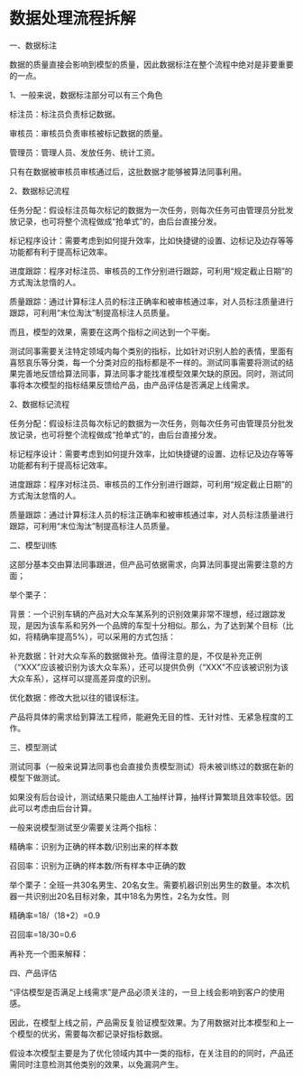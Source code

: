 # 数据处理流程拆解

一、数据标注

数据的质量直接会影响到模型的质量，因此数据标注在整个流程中绝对是非要重要的一点。

1、一般来说，数据标注部分可以有三个角色

标注员：标注员负责标记数据。

审核员：审核员负责审核被标记数据的质量。

管理员：管理人员、发放任务、统计工资。

只有在数据被审核员审核通过后，这批数据才能够被算法同事利用。

2、数据标记流程

任务分配：假设标注员每次标记的数据为一次任务，则每次任务可由管理员分批发放记录，也可将整个流程做成“抢单式”的，由后台直接分发。

标记程序设计：需要考虑到如何提升效率，比如快捷键的设置、边标记及边存等等功能都有利于提高标记效率。

进度跟踪：程序对标注员、审核员的工作分别进行跟踪，可利用“规定截止日期”的方式淘汰怠惰的人。

质量跟踪：通过计算标注人员的标注正确率和被审核通过率，对人员标注质量进行跟踪，可利用“末位淘汰”制提高标注人员质量。

而且，模型的效果，需要在这两个指标之间达到一个平衡。

测试同事需要关注特定领域内每个类别的指标，比如针对识别人脸的表情，里面有喜怒哀乐等分类，每一个分类对应的指标都是不一样的。测试同事需要将测试的结果完善地反馈给算法同事，算法同事才能找准模型效果欠缺的原因。同时，测试同事将本次模型的指标结果反馈给产品，由产品评估是否满足上线需求。

2、数据标记流程

任务分配：假设标注员每次标记的数据为一次任务，则每次任务可由管理员分批发放记录，也可将整个流程做成“抢单式”的，由后台直接分发。

标记程序设计：需要考虑到如何提升效率，比如快捷键的设置、边标记及边存等等功能都有利于提高标记效率。

进度跟踪：程序对标注员、审核员的工作分别进行跟踪，可利用“规定截止日期”的方式淘汰怠惰的人。

质量跟踪：通过计算标注人员的标注正确率和被审核通过率，对人员标注质量进行跟踪，可利用“末位淘汰”制提高标注人员质量。

二、模型训练

这部分基本交由算法同事跟进，但产品可依据需求，向算法同事提出需要注意的方面；

举个栗子：

背景：一个识别车辆的产品对大众车某系列的识别效果非常不理想，经过跟踪发现，是因为该车系和另外一个品牌的车型十分相似。那么，为了达到某个目标（比如，将精确率提高5%），可以采用的方式包括：

补充数据：针对大众车系的数据做补充。值得注意的是，不仅是补充正例（“XXX”应该被识别为该大众车系），还可以提供负例（“XXX”不应该被识别为该大众车系），这样可以提高差异度的识别。

优化数据：修改大批以往的错误标注。

产品将具体的需求给到算法工程师，能避免无目的性、无针对性、无紧急程度的工作。

三、模型测试

测试同事（一般来说算法同事也会直接负责模型测试）将未被训练过的数据在新的模型下做测试。

如果没有后台设计，测试结果只能由人工抽样计算，抽样计算繁琐且效率较低。因此可以考虑由后台计算。

一般来说模型测试至少需要关注两个指标：

精确率：识别为正确的样本数/识别出来的样本数

召回率：识别为正确的样本数/所有样本中正确的数

举个栗子：全班一共30名男生、20名女生。需要机器识别出男生的数量。本次机器一共识别出20名目标对象，其中18名为男性，2名为女性。则

精确率=18/（18+2）=0.9

召回率=18/30=0.6

再补充一个图来解释：

四、产品评估

“评估模型是否满足上线需求”是产品必须关注的，一旦上线会影响到客户的使用感。

因此，在模型上线之前，产品需反复验证模型效果。为了用数据对比本模型和上一个模型的优劣，需要每次都记录好指标数据。

假设本次模型主要是为了优化领域内其中一类的指标，在关注目的的同时，产品还需同时注意检测其他类别的效果，以免漏洞产生。

[1]: https://www.36kr.com/p/1721868828673
